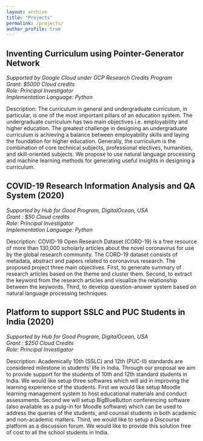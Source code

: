 ```yaml
---
layout: archive
title: "Projects"
permalink: /projects/
author_profile: true
---
```

## Inventing Curriculum using Pointer-Generator Network 
*Supported by Google Cloud under GCP Research Credits Program \
Grant: $5000 Cloud credits \
Role: Principal Investigator\
Implementation Language: Python*

Description: The curriculum in general and undergraduate curriculum, in particular, is one of the most important pillars of an education system. The undergraduate curriculum has two main objectives i.e. employability and higher education. The greatest challenge in designing an undergraduate curriculum is achieving a balance between employability skills and laying the foundation for higher education. Generally, the curriculum is the combination of core technical subjects, professional electives, humanities, and skill-oriented subjects. We propose to use natural language processing and machine learning methods for generating useful insights in designing a curriculum.

## COVID-19 Research Information Analysis and QA System (2020) 
*Supported by Hub for Good Program, DigitalOcean, USA \
Grant : $50 Cloud credits\
Role: Principal Investigator\
Implementation Language: Python*

Description: COVID-19 Open Research Dataset (CORD-19) is a free resource of more than 130,000 scholarly articles about the novel coronavirus for use by the global research community. The CORD-19 dataset consists of metadata, abstract and papers related to coronavirus research. The proposed project three main objectives. First, to generate summary of research articles based on the theme and cluster them. Second, to extract the keyword from the research articles and visualize the relationship between the keywords. Third, to develop question-answer system based on natural language processing techniques.

## Platform to support SSLC and PUC Students in India (2020) 
*Supported by Hub for Good Program, DigitalOcean, USA \
Grant : $250 Cloud Credits \
Role: Principal Investigator* 

Description: Academically 10th (SSLC) and 12th (PUC-II) standards are considered milestone in students’ life in India. Through our proposal we aim to provide support for the students of 10th and 12th standard students in India. We would like setup three softwares which will aid in improving the learning experience of the students. First we would like setup Moodle learning management system to host educational materials and conduct assessments. Second we will setup BigBlueButton conferencing software (also available as a pulg-in for Moodle software) which can be used to address the queries of the students, and counsel students in both academic and non-academic matters. Third, we would like to setup a Discourse platform as a discussion forum.  We would like to provide this solution free of cost to all the school students in India. 



